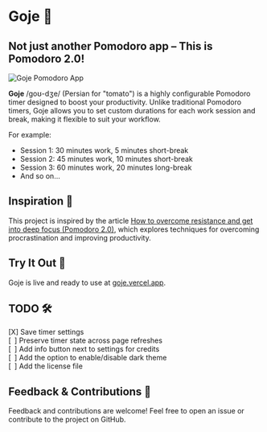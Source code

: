 # Goje 🍅  

## Not just another Pomodoro app – This is Pomodoro 2.0!

![Goje Pomodoro App](https://github.com/user-attachments/assets/a21c2a74-3d05-4782-9908-7f3ed9e79540)

**Goje** /ɡoʊ-dʒe/ (Persian for "tomato") is a highly configurable Pomodoro timer designed to boost your productivity. Unlike traditional Pomodoro timers, Goje allows you to set custom durations for each work session and break, making it flexible to suit your workflow.  

For example:  
- Session 1: 30 minutes work, 5 minutes short-break  
- Session 2: 45 minutes work, 10 minutes short-break  
- Session 3: 60 minutes work, 20 minutes long-break  
- And so on...  

## Inspiration 🌱  
This project is inspired by the article [How to overcome resistance and get into deep focus (Pomodoro 2.0)](https://beyondproductivity.substack.com/p/how-to-overcome-resistance-and-get), which explores techniques for overcoming procrastination and improving productivity.  

## Try It Out 🚀  
Goje is live and ready to use at [goje.vercel.app](https://goje.vercel.app).  

## TODO 🛠️  
[X] Save timer settings  
[&ensp;] Preserve timer state across page refreshes  
[&ensp;] Add info button next to settings for credits  
[&ensp;] Add the option to enable/disable dark theme  
[&ensp;] Add the license file  

## Feedback & Contributions 💬  
Feedback and contributions are welcome! Feel free to open an issue or contribute to the project on GitHub.  
